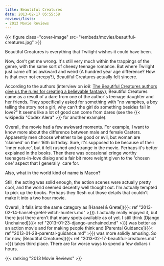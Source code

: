 ```yaml
---
title: Beautiful Creatures
date: 2013-02-17 05:55:58
reviews/lists:
- 2013 Movie Reviews
---
```

{{< figure class="cover-image" src="/embeds/movies/beautiful-creatures.jpg" >}}

Beautiful Creatures is everything that Twilight wishes it could have been.

<!--more-->



<!--more-->

Now, don't get me wrong. It's still very much within the trappings of the genre, with the same sort of cheesy teenage romance. But where Twilight just came off as awkward and weird (A hundred year age difference? How is that ever not creepy?), Beautiful Creatures actually felt sincere.

According to the authors (interview on io9: <a title="The Beautiful Creatures authors give us the rules for creating a believable fantasy" href="http://io9.com/5984048/">The Beautiful Creatures authors give us the rules for creating a believable fantasy</a>), Beautiful Creatures came as a result of a dare from one of the author's teenage daughter and her friends. They specifically asked for something with "no vampires, a boy telling the story not a girl, why can't the girl do something besides fall in love?" It seems like a lot of good can come from dares (see the {{< wikipedia "Codex Alera" >}} for another example).

Overall, the movie had a few awkward moments. For example, I want to know more about the difference between male and female Casters. Apparently men choose whether to be good or evil, but woman are 'claimed' on their 16th birthday. Sure, it's supposed to be because of their 'inner nature', but it felt rushed and strange in the movie. Perhaps it's better explained in the books. Then there was occasional cringe worthy teenagers-in-love dialog and a fair bit more weight given to the 'chosen one' aspect that I generally  care for.

Also, what in the world kind of name is Macon?<a href="http://www.imdb.com/character/ch0343463/?ref_=tt_cl_t3">
</a>

Still, the acting was solid enough, the action scenes were actually pretty cool, and the world seemed decently well thought out. I'm actually tempted to pick up the books. Perhaps they flesh out those details that couldn't make it into a two hour movie.

Overall, it falls into the same category as [Hansel &amp; Gretel]({{< ref "2013-02-14-hansel-gretel-witch-hunters.md" >}}). I actually really enjoyed it, but there just there aren't that many spots available as of yet. I still think [Django Unchained]({{< ref "2013-01-23-django-unchained.md" >}}) was better as an action movie and for making people think and [Parental Guidance]({{< ref "2013-01-28-parental-guidance.md" >}}) was more solidly amusing. So for now, [Beautiful Creatures]({{< ref "2013-02-17-beautiful-creatures.md" >}}) takes third place. There are far worse ways to spend a few dollars / hours.

{{< ranking "2013 Movie Reviews" >}}
